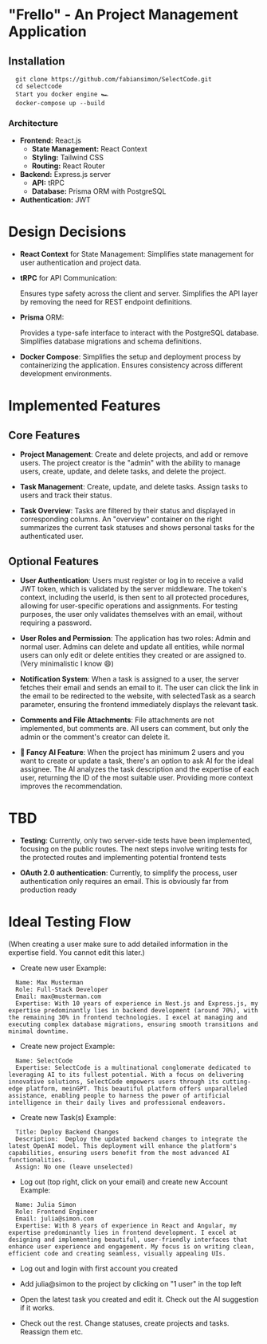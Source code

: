 # "Frello" - An Project Management Application

## Installation

```
  git clone https://github.com/fabiansimon/SelectCode.git
  cd selectcode
  Start you docker engine 🏎️
  docker-compose up --build
```

### Architecture

- **Frontend:** React.js
  - **State Management:** React Context
  - **Styling:** Tailwind CSS
  - **Routing:** React Router
- **Backend:** Express.js server
  - **API:** tRPC
  - **Database:** Prisma ORM with PostgreSQL
- **Authentication:** JWT

# Design Decisions

- **React Context** for State Management:
  Simplifies state management for user authentication and project data.

- **tRPC** for API Communication:

  Ensures type safety across the client and server. Simplifies the API layer by removing the need for REST endpoint definitions.

- **Prisma** ORM:

  Provides a type-safe interface to interact with the PostgreSQL database. Simplifies database migrations and schema definitions.

- **Docker Compose**:
  Simplifies the setup and deployment process by containerizing the application. Ensures consistency across different development environments.

# Implemented Features

## Core Features

- **Project Management**: Create and delete projects, and add or remove users. The project creator is the "admin" with the ability to manage users, create, update, and delete tasks, and delete the project.

- **Task Management**:
  Create, update, and delete tasks. Assign tasks to users and track their status.

- **Task Overview**:
  Tasks are filtered by their status and displayed in corresponding columns. An "overview" container on the right summarizes the current task statuses and shows personal tasks for the authenticated user.

## Optional Features

- **User Authentication**: Users must register or log in to receive a valid JWT token, which is validated by the server middleware. The token's context, including the userId, is then sent to all protected procedures, allowing for user-specific operations and assignments. For testing purposes, the user only validates themselves with an email, without requiring a password.

- **User Roles and Permission**: The application has two roles: Admin and normal user. Admins can delete and update all entities, while normal users can only edit or delete entities they created or are assigned to. (Very minimalistic I know 😄)

- **Notification System**: When a task is assigned to a user, the server fetches their email and sends an email to it. The user can click the link in the email to be redirected to the website, with selectedTask as a search parameter, ensuring the frontend immediately displays the relevant task.

- **Comments and File Attachments**: File attachments are not implemented, but comments are. All users can comment, but only the admin or the comment's creator can delete it.

- **🤖 Fancy AI Feature**: When the project has minimum 2 users and you want to create or update a task, there's an option to ask AI for the ideal assignee. The AI analyzes the task description and the expertise of each user, returning the ID of the most suitable user. Providing more context improves the recommendation.

# TBD

- **Testing**: Currently, only two server-side tests have been implemented, focusing on the public routes. The next steps involve writing tests for the protected routes and implementing potential frontend tests

- **OAuth 2.0 authentication**: Currently, to simplify the process, user authentication only requires an email. This is obviously far from production ready

# Ideal Testing Flow

(When creating a user make sure to add detailed information in the expertise field. You cannot edit this later.)

- Create new user
  Example:

```
  Name: Max Musterman
  Role: Full-Stack Developer
  Email: max@musterman.com
  Expertise: With 10 years of experience in Nest.js and Express.js, my expertise predominantly lies in backend development (around 70%), with the remaining 30% in frontend technologies. I excel at managing and executing complex database migrations, ensuring smooth transitions and minimal downtime.
```

- Create new project
  Example:

```
  Name: SelectCode
  Expertise: SelectCode is a multinational conglomerate dedicated to leveraging AI to its fullest potential. With a focus on delivering innovative solutions, SelectCode empowers users through its cutting-edge platform, meinGPT. This beautiful platform offers unparalleled assistance, enabling people to harness the power of artificial intelligence in their daily lives and professional endeavors.
```

- Create new Task(s)
  Example:

```
  Title: Deploy Backend Changes
  Description:  Deploy the updated backend changes to integrate the latest OpenAI model. This deployment will enhance the platform's capabilities, ensuring users benefit from the most advanced AI functionalities.
  Assign: No one (leave unselected)
```

- Log out (top right, click on your email) and create new Account
  Example:

```
  Name: Julia Simon
  Role: Frontend Engineer
  Email: julia@simon.com
  Expertise: With 8 years of experience in React and Angular, my expertise predominantly lies in frontend development. I excel at designing and implementing beautiful, user-friendly interfaces that enhance user experience and engagement. My focus is on writing clean, efficient code and creating seamless, visually appealing UIs.
```

- Log out and login with first account you created

- Add julia@simon to the project by clicking on "1 user" in the top left

- Open the latest task you created and edit it. Check out the AI suggestion if it works.

- Check out the rest. Change statuses, create projects and tasks. Reassign them etc.
